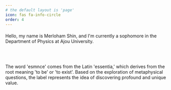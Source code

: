 ```yaml
---
# the default layout is 'page'
icon: fas fa-info-circle
order: 4
---
```


<p style="font-family: EB Garamond; font-size: 20px; line-height: 1.4;">

Hello, my name is Merloham Shin, and I'm currently a sophomore in the Department of Physics at Ajou University.

<br>

<br>

The word 'esmnce' comes from the Latin 'essentia,' which derives from the root meaning 'to be' or 'to exist'. Based on the exploration of metaphysical questions, the label represents the idea of discovering profound and unique value.

</p>